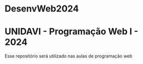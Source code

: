# DesenvWeb2024
# UNIDAVI - Programação Web I - 2024
Esse repositório será utilizado nas aulas de programação web 
